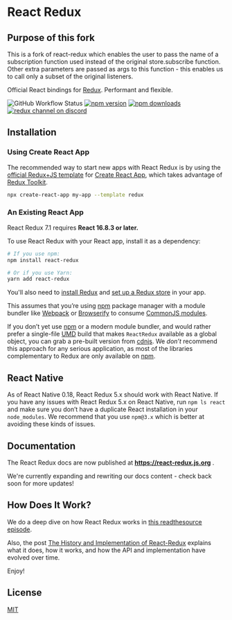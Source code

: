 # React Redux

## Purpose of this fork

This is a fork of react-redux which enables the user to pass the name of a subscription function used instead of the original store.subscribe function. Other extra parameters are passed as args to this function - this enables us to call only a subset of the original listeners.

Official React bindings for [Redux](https://github.com/reduxjs/redux).
Performant and flexible.

![GitHub Workflow Status](https://img.shields.io/github/workflow/status/reduxjs/react-redux/CI?style=flat-square) [![npm version](https://img.shields.io/npm/v/react-redux.svg?style=flat-square)](https://www.npmjs.com/package/react-redux)
[![npm downloads](https://img.shields.io/npm/dm/react-redux.svg?style=flat-square)](https://www.npmjs.com/package/react-redux)
[![redux channel on discord](https://img.shields.io/badge/discord-redux@reactiflux-61DAFB.svg?style=flat-square)](http://www.reactiflux.com)

## Installation

### Using Create React App

The recommended way to start new apps with React Redux is by using the [official Redux+JS template](https://github.com/reduxjs/cra-template-redux) for [Create React App](https://github.com/facebook/create-react-app), which takes advantage of [Redux Toolkit](https://redux-toolkit.js.org/).

```sh
npx create-react-app my-app --template redux
```

### An Existing React App

React Redux 7.1 requires **React 16.8.3 or later.**

To use React Redux with your React app, install it as a dependency:

```bash
# If you use npm:
npm install react-redux

# Or if you use Yarn:
yarn add react-redux
```

You'll also need to [install Redux](https://redux.js.org/introduction/installation) and [set up a Redux store](https://redux.js.org/recipes/configuring-your-store/) in your app.

This assumes that you’re using [npm](http://npmjs.com/) package manager
with a module bundler like [Webpack](https://webpack.js.org/) or
[Browserify](http://browserify.org/) to consume [CommonJS
modules](https://webpack.js.org/api/module-methods/#commonjs).

If you don’t yet use [npm](http://npmjs.com/) or a modern module bundler, and would rather prefer a single-file [UMD](https://github.com/umdjs/umd) build that makes `ReactRedux` available as a global object, you can grab a pre-built version from [cdnjs](https://cdnjs.com/libraries/react-redux). We _don’t_ recommend this approach for any serious application, as most of the libraries complementary to Redux are only available on [npm](http://npmjs.com/).

## React Native

As of React Native 0.18, React Redux 5.x should work with React Native. If you have any issues with React Redux 5.x on React Native, run `npm ls react` and make sure you don’t have a duplicate React installation in your `node_modules`. We recommend that you use `npm@3.x` which is better at avoiding these kinds of issues.

## Documentation

The React Redux docs are now published at **https://react-redux.js.org** .

We're currently expanding and rewriting our docs content - check back soon for more updates!

## How Does It Work?

We do a deep dive on how React Redux works in [this readthesource episode](https://www.youtube.com/watch?v=VJ38wSFbM3A).

Also, the post [The History and Implementation of React-Redux](https://blog.isquaredsoftware.com/2018/11/react-redux-history-implementation/)
explains what it does, how it works, and how the API and implementation have evolved over time.

Enjoy!

## License

[MIT](LICENSE.md)
